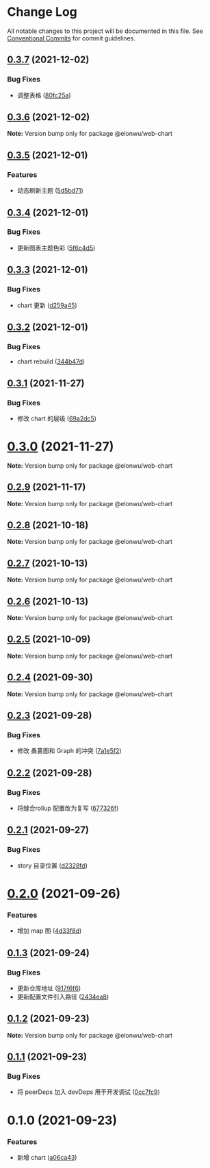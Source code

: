 # Change Log

All notable changes to this project will be documented in this file.
See [Conventional Commits](https://conventionalcommits.org) for commit guidelines.

## [0.3.7](https://github.com/ElonWu/elonwu_ui/compare/@elonwu/web-chart@0.3.6...@elonwu/web-chart@0.3.7) (2021-12-02)


### Bug Fixes

* 调整表格 ([80fc25a](https://github.com/ElonWu/elonwu_ui/commit/80fc25a8d3e43fb0475cc9ca107e62f2f9498f68))





## [0.3.6](https://github.com/ElonWu/elonwu_ui/compare/@elonwu/web-chart@0.3.5...@elonwu/web-chart@0.3.6) (2021-12-02)

**Note:** Version bump only for package @elonwu/web-chart





## [0.3.5](https://github.com/ElonWu/elonwu_ui/compare/@elonwu/web-chart@0.3.4...@elonwu/web-chart@0.3.5) (2021-12-01)


### Features

* 动态刷新主题 ([5d5bd71](https://github.com/ElonWu/elonwu_ui/commit/5d5bd710454e2b3974c972035b23000296e5f747))





## [0.3.4](https://github.com/ElonWu/elonwu_ui/compare/@elonwu/web-chart@0.3.3...@elonwu/web-chart@0.3.4) (2021-12-01)


### Bug Fixes

* 更新图表主题色彩 ([5f6c4d5](https://github.com/ElonWu/elonwu_ui/commit/5f6c4d56acab1a746e4f9df66bda8bca44d297c0))





## [0.3.3](https://github.com/ElonWu/elonwu_ui/compare/@elonwu/web-chart@0.3.2...@elonwu/web-chart@0.3.3) (2021-12-01)


### Bug Fixes

* chart 更新 ([d259a45](https://github.com/ElonWu/elonwu_ui/commit/d259a45eb3181e7830d3685582df5654b2e6a081))





## [0.3.2](https://github.com/ElonWu/elonwu_ui/compare/@elonwu/web-chart@0.3.1...@elonwu/web-chart@0.3.2) (2021-12-01)


### Bug Fixes

* chart rebuild ([344b47d](https://github.com/ElonWu/elonwu_ui/commit/344b47d74a265f052f41ad410279f83b8b25a786))





## [0.3.1](https://github.com/ElonWu/elonwu_ui/compare/@elonwu/web-chart@0.3.0...@elonwu/web-chart@0.3.1) (2021-11-27)


### Bug Fixes

* 修改 chart 的层级 ([69a2dc5](https://github.com/ElonWu/elonwu_ui/commit/69a2dc5a44e905ec57654c130c83b545f525ac21))





# [0.3.0](https://github.com/ElonWu/elonwu_ui/compare/@elonwu/web-chart@0.2.9...@elonwu/web-chart@0.3.0) (2021-11-27)

**Note:** Version bump only for package @elonwu/web-chart





## [0.2.9](https://github.com/ElonWu/elonwu_ui/compare/@elonwu/web-chart@0.2.8...@elonwu/web-chart@0.2.9) (2021-11-17)

**Note:** Version bump only for package @elonwu/web-chart





## [0.2.8](https://github.com/ElonWu/elonwu_ui/compare/@elonwu/web-chart@0.2.7...@elonwu/web-chart@0.2.8) (2021-10-18)

**Note:** Version bump only for package @elonwu/web-chart





## [0.2.7](https://github.com/ElonWu/elonwu_ui/compare/@elonwu/web-chart@0.2.6...@elonwu/web-chart@0.2.7) (2021-10-13)

**Note:** Version bump only for package @elonwu/web-chart





## [0.2.6](https://github.com/ElonWu/elonwu_ui/compare/@elonwu/web-chart@0.2.5...@elonwu/web-chart@0.2.6) (2021-10-13)

**Note:** Version bump only for package @elonwu/web-chart





## [0.2.5](https://github.com/ElonWu/elonwu_ui/compare/@elonwu/web-chart@0.2.4...@elonwu/web-chart@0.2.5) (2021-10-09)

**Note:** Version bump only for package @elonwu/web-chart





## [0.2.4](https://github.com/ElonWu/elonwu_ui/compare/@elonwu/web-chart@0.2.3...@elonwu/web-chart@0.2.4) (2021-09-30)

**Note:** Version bump only for package @elonwu/web-chart





## [0.2.3](https://github.com/ElonWu/elonwu_ui/compare/@elonwu/web-chart@0.2.2...@elonwu/web-chart@0.2.3) (2021-09-28)


### Bug Fixes

* 修改 桑葚图和 Graph 的冲突 ([7a1e5f2](https://github.com/ElonWu/elonwu_ui/commit/7a1e5f22850d67f4033d1f2652c30c1336a81e31))





## [0.2.2](https://github.com/ElonWu/elonwu_ui/compare/@elonwu/web-chart@0.2.1...@elonwu/web-chart@0.2.2) (2021-09-28)


### Bug Fixes

* 将缝合rollup 配置改为复写 ([677326f](https://github.com/ElonWu/elonwu_ui/commit/677326fb522e0e85f68ea2e6b9b2683e07f3f423))





## [0.2.1](https://github.com/ElonWu/elonwu_ui/compare/@elonwu/web-chart@0.2.0...@elonwu/web-chart@0.2.1) (2021-09-27)


### Bug Fixes

* story 目录位置 ([d2328fd](https://github.com/ElonWu/elonwu_ui/commit/d2328fd217b799b1522c06d2bd2e52e2911d5f61))





# [0.2.0](https://github.com/ElonWu/elonwu_ui/compare/@elonwu/web-chart@0.1.3...@elonwu/web-chart@0.2.0) (2021-09-26)


### Features

* 增加 map 图 ([4d33f8d](https://github.com/ElonWu/elonwu_ui/commit/4d33f8d775694ddfd1b9c02772aebf093e53c61f))





## [0.1.3](https://github.com/ElonWu/elonwu_ui/compare/@elonwu/web-chart@0.1.2...@elonwu/web-chart@0.1.3) (2021-09-24)


### Bug Fixes

* 更新仓库地址 ([917f6f6](https://github.com/ElonWu/elonwu_ui/commit/917f6f6cf2264b35910a944b2b06754027b59099))
* 更新配置文件引入路径 ([2434ea8](https://github.com/ElonWu/elonwu_ui/commit/2434ea87c33a4b9fd6fee7b23abdc6f19e1386c7))





## [0.1.2](https://github.com/ElonWu/elonwu_ui/compare/@elonwu/web-chart@0.1.1...@elonwu/web-chart@0.1.2) (2021-09-23)

**Note:** Version bump only for package @elonwu/web-chart

## [0.1.1](https://github.com/ElonWu/elonwu_ui/compare/@elonwu/web-chart@0.1.0...@elonwu/web-chart@0.1.1) (2021-09-23)

### Bug Fixes

- 将 peerDeps 加入 devDeps 用于开发调试 ([0cc7fc9](https://github.com/ElonWu/elonwu_ui/commit/0cc7fc916f8a2fec473d0bd916e3d08a1fc21c85))

# 0.1.0 (2021-09-23)

### Features

- 新增 chart ([a06ca43](https://github.com/ElonWu/elonwu_ui/commit/a06ca431eb739c74066d2aba513c247f03dc67b1))
